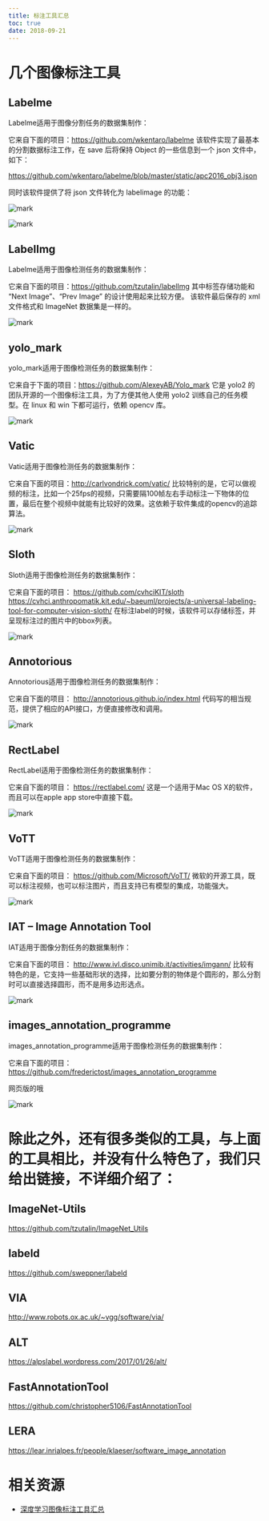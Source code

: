 ```yaml
---
title: 标注工具汇总
toc: true
date: 2018-09-21
---
```


# 几个图像标注工具

## Labelme

Labelme适用于图像分割任务的数据集制作：

它来自下面的项目：https://github.com/wkentaro/labelme
该软件实现了最基本的分割数据标注工作，在 save 后将保持 Object 的一些信息到一个 json 文件中，如下：

https://github.com/wkentaro/labelme/blob/master/static/apc2016_obj3.json

同时该软件提供了将 json 文件转化为 labelimage 的功能：

![mark](http://pacdb2bfr.bkt.clouddn.com/blog/image/180921/bde8Ddk93L.png?imageslim)

![mark](http://pacdb2bfr.bkt.clouddn.com/blog/image/180921/8CC0kelmgJ.png?imageslim)


## LabelImg

Labelme适用于图像检测任务的数据集制作：

它来自下面的项目：https://github.com/tzutalin/labelImg
其中标签存储功能和 “Next Image”、“Prev Image” 的设计使用起来比较方便。
该软件最后保存的 xml 文件格式和 ImageNet 数据集是一样的。

![mark](http://pacdb2bfr.bkt.clouddn.com/blog/image/180921/0cgD0Labed.png?imageslim)


## yolo_mark

yolo_mark适用于图像检测任务的数据集制作：

它来自于下面的项目：https://github.com/AlexeyAB/Yolo_mark
它是 yolo2 的团队开源的一个图像标注工具，为了方便其他人使用 yolo2 训练自己的任务模型。在 linux 和 win 下都可运行，依赖 opencv 库。

![mark](http://pacdb2bfr.bkt.clouddn.com/blog/image/180921/jgIkFHAF1c.png?imageslim)



## Vatic

Vatic适用于图像检测任务的数据集制作：

它来自下面的项目：http://carlvondrick.com/vatic/
比较特别的是，它可以做视频的标注，比如一个25fps的视频，只需要隔100帧左右手动标注一下物体的位置，最后在整个视频中就能有比较好的效果。这依赖于软件集成的opencv的追踪算法。


![mark](http://pacdb2bfr.bkt.clouddn.com/blog/image/180921/3A9G9kJ2g7.png?imageslim)

## Sloth

Sloth适用于图像检测任务的数据集制作：

它来自下面的项目：
https://github.com/cvhciKIT/sloth
https://cvhci.anthropomatik.kit.edu/~baeuml/projects/a-universal-labeling-tool-for-computer-vision-sloth/
在标注label的时候，该软件可以存储标签，并呈现标注过的图片中的bbox列表。

![mark](http://pacdb2bfr.bkt.clouddn.com/blog/image/180921/Cb2LkjkJ1j.png?imageslim)


## Annotorious

Annotorious适用于图像检测任务的数据集制作：

它来自下面的项目：
http://annotorious.github.io/index.html
代码写的相当规范，提供了相应的API接口，方便直接修改和调用。

![mark](http://pacdb2bfr.bkt.clouddn.com/blog/image/180921/2DacdJ2CIL.png?imageslim)




## RectLabel

RectLabel适用于图像检测任务的数据集制作：

它来自下面的项目：
https://rectlabel.com/
这是一个适用于Mac OS X的软件，而且可以在apple app store中直接下载。

![mark](http://pacdb2bfr.bkt.clouddn.com/blog/image/180921/C35Hb1c6Hi.png?imageslim)




## VoTT

VoTT适用于图像检测任务的数据集制作：


它来自下面的项目：
https://github.com/Microsoft/VoTT/
微软的开源工具，既可以标注视频，也可以标注图片，而且支持已有模型的集成，功能强大。


![mark](http://pacdb2bfr.bkt.clouddn.com/blog/image/180921/lFf5BGD9E4.png?imageslim)



## IAT – Image Annotation Tool

IAT适用于图像分割任务的数据集制作：

它来自下面的项目：
http://www.ivl.disco.unimib.it/activities/imgann/
比较有特色的是，它支持一些基础形状的选择，比如要分割的物体是个圆形的，那么分割时可以直接选择圆形，而不是用多边形选点。

![mark](http://pacdb2bfr.bkt.clouddn.com/blog/image/180921/ia33g38eGA.png?imageslim)




## images_annotation_programme
images_annotation_programme适用于图像检测任务的数据集制作：

它来自下面的项目：
https://github.com/frederictost/images_annotation_programme

网页版的哦

![mark](http://pacdb2bfr.bkt.clouddn.com/blog/image/180921/Ka87BhGjcI.png?imageslim)



# 除此之外，还有很多类似的工具，与上面的工具相比，并没有什么特色了，我们只给出链接，不详细介绍了：

## ImageNet-Utils
https://github.com/tzutalin/ImageNet_Utils

## labeld
https://github.com/sweppner/labeld

## VIA
http://www.robots.ox.ac.uk/~vgg/software/via/

## ALT
https://alpslabel.wordpress.com/2017/01/26/alt/

## FastAnnotationTool
https://github.com/christopher5106/FastAnnotationTool

## LERA
https://lear.inrialpes.fr/people/klaeser/software_image_annotation








# 相关资源

- [深度学习图像标注工具汇总](https://blog.csdn.net/chaipp0607/article/details/79036312?utm_source=copy)
